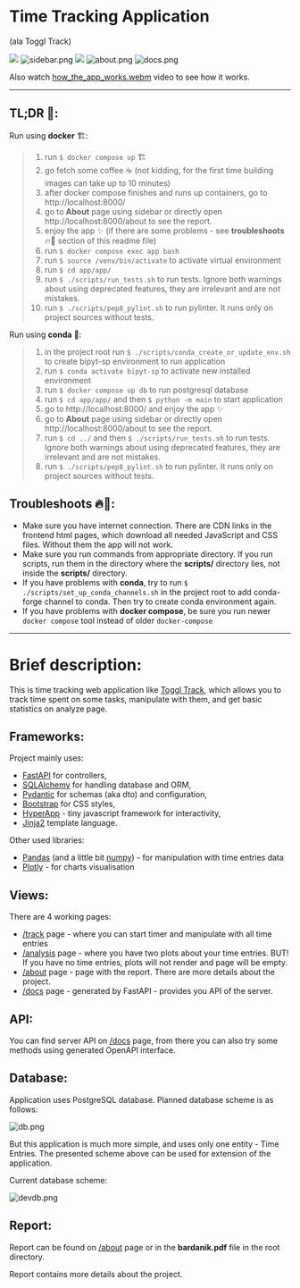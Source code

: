 # Time Tracking Application

(ala Toggl Track)

![](docs/images/track.png)
![sidebar.png](docs/images/sidebar.png)
![](docs/images/analysis.png)
![about.png](docs/images/about.png)
![docs.png](docs/images/docs.png)

Also watch [how_the_app_works.webm](doc%2Fhow_the_app_works.webm) video to see how it works.



***

## TL;DR 💨:

Run using **docker** 🏗:

> 1) run `$ docker compose up` 🏗
> 2) go fetch some coffee ☕ (not kidding, for the first time building images can take up to 10 minutes)
> 3) after docker compose finishes and runs up containers, go to http://localhost:8000/
> 4) go to **About** page using sidebar or directly open http://localhost:8000/about to see the report.
> 5) enjoy the app ✨ (if there are some problems - see **troubleshoots** 🔥🚒 section of this readme file)
> 6) run `$ docker compose exec app bash`
> 7) run `$ source /venv/bin/activate` to activate virtual environment
> 8) run `$ cd app/app/`
> 9) run `$ ./scripts/run_tests.sh` to run tests. Ignore both warnings about using deprecated features, they are
     irrelevant and are not mistakes.
> 10) run `$ ./scripts/pep8_pylint.sh` to run pylinter. It runs only on project sources without tests.


Run using **conda** 🐍:

> 1) in the project root run `$ ./scripts/conda_create_or_update_env.sh` to create bipyt-sp environment to run
     application
> 2) run `$ conda activate bipyt-sp` to activate new installed environment
> 3) run `$ docker compose up db` to run postgresql database
> 4) run `$ cd app/app/` and then `$ python -m main` to start application
> 5) go to http://localhost:8000/ and enjoy the app ✨
> 6) go to **About** page using sidebar or directly open http://localhost:8000/about to see the report.
> 7) run `$ cd ../` and then `$ ./scripts/run_tests.sh` to run tests. Ignore both warnings about using deprecated
     features, they are irrelevant and are not mistakes.
> 8) run `$ ./scripts/pep8_pylint.sh` to run pylinter. It runs only on project sources without tests.

## Troubleshoots 🔥🚒:

- Make sure you have internet connection. There are CDN links in the frontend html pages, which download all needed
  JavaScript and CSS files. Without them the app will not work.
- Make sure you run commands from appropriate directory. If you run scripts, run them in the directory where the
  **scripts/** directory lies, not inside the **scripts/** directory.
- If you have problems with **conda**, try to run `$ ./scripts/set_up_conda_channels.sh` in the project root to add
  conda-forge channel to conda. Then try to create conda environment again.
- If you have problems with **docker compose**, be sure you run newer `docker compose` tool instead of
  older `docker-compose`

***

# Brief description:

This is time tracking web application like [Toggl Track](https://toggl.com/), which allows you to track time spent on some tasks, manipulate with them, and get basic statistics on analyze page. 

## Frameworks:

Project mainly uses:
- [FastAPI](https://fastapi.tiangolo.com/) for controllers, 
- [SQLAlchemy](https://www.sqlalchemy.org/) for handling database and ORM, 
- [Pydantic](https://docs.pydantic.dev/) for schemas (aka dto) and configuration, 
- [Bootstrap](https://getbootstrap.com/) for CSS styles, 
- [HyperApp](https://github.com/jorgebucaran/hyperapp) - tiny javascript
framework for interactivity, 
- [Jinja2](https://jinja.palletsprojects.com/en/3.1.x/) template language.


Other used libraries:
- [Pandas](https://pandas.pydata.org/) (and a little bit [numpy](https://numpy.org/)) - for manipulation with time entries data
- [Plotly](https://plotly.com/) - for charts visualisation


## Views:

There are 4 working pages:
- [/track](http://localhost:8000/track) page - where you can start timer and manipulate with all time entries
- [/analysis](http://localhost:8000/analysis) page - where you have two plots about your time entries. BUT! If you have no time entries, plots will not render and page will be empty.
- [/about](http://localhost:8000/about) page - page with the report. There are more details about the project.
- [/docs](http://localhost:8000/docs) page - generated by FastAPI - provides you API of the server.

## API:

You can find server API on [/docs](http://localhost:8000/docs) page, from there you can also try some methods using generated OpenAPI interface.

## Database:

Application uses PostgreSQL database. Planned database scheme is as follows:

![db.png](docs/images/db.png)

But this application is much more simple, and uses only one entity - Time Entries. The presented scheme above can be used for extension of the application.

Current database scheme:

![devdb.png](docs/images/devdb.png)

## Report:

Report can be found on [/about](http://localhost:8000/about) page or in the **bardanik.pdf** file in the root directory.

Report contains more details about the project.
